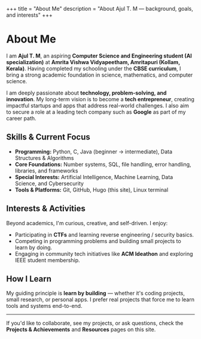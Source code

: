 +++
title = "About Me"
description = "About Ajul T. M — background, goals, and interests"
+++

# About Me

I am **Ajul T. M**, an aspiring **Computer Science and Engineering student (AI specialization)** at **Amrita Vishwa Vidyapeetham, Amritapuri (Kollam, Kerala)**. Having completed my schooling under the **CBSE curriculum**, I bring a strong academic foundation in science, mathematics, and computer science.

I am deeply passionate about **technology, problem-solving, and innovation**. My long-term vision is to become a **tech entrepreneur**, creating impactful startups and apps that address real-world challenges. I also aim to secure a role at a leading tech company such as **Google** as part of my career path.

## Skills & Current Focus

- **Programming:** Python, C, Java (beginner → intermediate), Data Structures & Algorithms  
- **Core Foundations:** Number systems, SQL, file handling, error handling, libraries, and frameworks  
- **Special Interests:** Artificial Intelligence, Machine Learning, Data Science, and Cybersecurity  
- **Tools & Platforms:** Git, GitHub, Hugo (this site), Linux terminal

## Interests & Activities

Beyond academics, I'm curious, creative, and self-driven. I enjoy:
- Participating in **CTFs** and learning reverse engineering / security basics.  
- Competing in programming problems and building small projects to learn by doing.  
- Engaging in community tech initiatives like **ACM Ideathon** and exploring IEEE student membership.

## How I Learn

My guiding principle is **learn by building** — whether it's coding projects, small research, or personal apps. I prefer real projects that force me to learn tools and systems end-to-end.

---

If you'd like to collaborate, see my projects, or ask questions, check the **Projects & Achievements** and **Resources** pages on this site.
